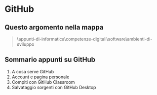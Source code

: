 # GitHub

## Questo argomento nella mappa

> \appunti-di-informatica\competenze-digitali\software\ambienti-di-sviluppo

## Sommario appunti su GitHub

1. A cosa serve GitHub
2. Account e pagina personale
3. Compiti con GitHub Classroom
4. Salvataggio sorgenti con GitHub Desktop
